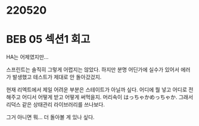 # 220520

# BEB 05 섹션1 회고

HA는 어제였지만…

스프린트는 솔직히 그렇게 어렵지는 않았다. 하지만 분명 어딘가에 실수가 있어서 에러가 발생했고 테스트가 제대로 안 돌아갔겄지.

현재 리엑트에서 제일 어려운 부분은 스테이트가 아닐까 싶다.  어디에 뭘 넣고 어디로 전해주고 어디서 어떻게 받고 어떻게 써먹을지. 머리속이 はっちゃかめっちゃか. 그래서 리덕스 같은 상태관리 라이브러리를 쓰나보다.

그거 아니면 뭐… 더 돌아볼 게 있나 싶다.
